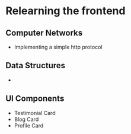 # Relearning the frontend

## Computer Networks
* Implementing a simple http protocol

## Data Structures
* 

## UI Components
* Testimonial Card
* Blog Card
* Profile Card